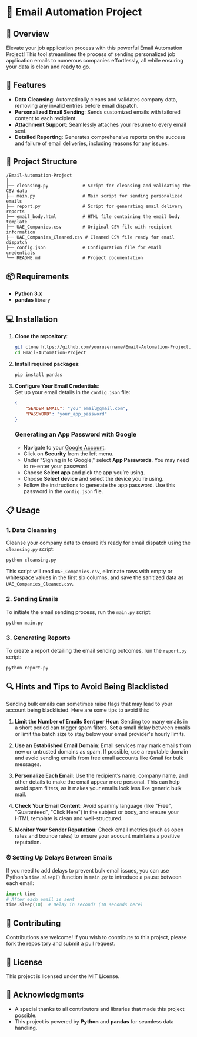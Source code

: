 # 📧 Email Automation Project

## 🚀 Overview

Elevate your job application process with this powerful Email Automation Project! This tool streamlines the process of sending personalized job application emails to numerous companies effortlessly, all while ensuring your data is clean and ready to go. 

## 🌟 Features

- **Data Cleansing**: Automatically cleans and validates company data, removing any invalid entries before email dispatch.
- **Personalized Email Sending**: Sends customized emails with tailored content to each recipient.
- **Attachment Support**: Seamlessly attaches your resume to every email sent.
- **Detailed Reporting**: Generates comprehensive reports on the success and failure of email deliveries, including reasons for any issues.

## 📁 Project Structure

```
/Email-Automation-Project
│
├── cleansing.py             # Script for cleansing and validating the CSV data
├── main.py                  # Main script for sending personalized emails
├── report.py                # Script for generating email delivery reports
├── email_body.html          # HTML file containing the email body template
├── UAE_Companies.csv        # Original CSV file with recipient information
├── UAE_Companies_Cleaned.csv # Cleaned CSV file ready for email dispatch
├── config.json              # Configuration file for email credentials
└── README.md                # Project documentation
```

## 📦 Requirements

- **Python 3.x**
- **pandas** library

## 💻 Installation

1. **Clone the repository**:
   ```bash
   git clone https://github.com/yourusername/Email-Automation-Project.git
   cd Email-Automation-Project
   ```

2. **Install required packages**:
   ```bash
   pip install pandas
   ```

3. **Configure Your Email Credentials**:  
   Set up your email details in the `config.json` file:
   ```json
   {
       "SENDER_EMAIL": "your_email@gmail.com",
       "PASSWORD": "your_app_password"
   }
   ```
   ### Generating an **App Password** with Google
   - Navigate to your [Google Account](https://myaccount.google.com/).
   - Click on **Security** from the left menu.
   - Under "Signing in to Google," select **App Passwords**. You may need to re-enter your password.
   - Choose **Select app** and pick the app you’re using.
   - Choose **Select device** and select the device you’re using.
   - Follow the instructions to generate the app password. Use this password in the `config.json` file.

## 📋 Usage

### 1. Data Cleansing

Cleanse your company data to ensure it’s ready for email dispatch using the `cleansing.py` script:
```bash
python cleansing.py
```
This script will read `UAE_Companies.csv`, eliminate rows with empty or whitespace values in the first six columns, and save the sanitized data as `UAE_Companies_Cleaned.csv`.

### 2. Sending Emails

To initiate the email sending process, run the `main.py` script:
```bash
python main.py
```

### 3. Generating Reports

To create a report detailing the email sending outcomes, run the `report.py` script:
```bash
python report.py
```

## 🔍 Hints and Tips to Avoid Being Blacklisted

Sending bulk emails can sometimes raise flags that may lead to your account being blacklisted. Here are some tips to avoid this:

1. **Limit the Number of Emails Sent per Hour**: Sending too many emails in a short period can trigger spam filters. Set a small delay between emails or limit the batch size to stay below your email provider's hourly limits.
   
2. **Use an Established Email Domain**: Email services may mark emails from new or untrusted domains as spam. If possible, use a reputable domain and avoid sending emails from free email accounts like Gmail for bulk messages.

3. **Personalize Each Email**: Use the recipient’s name, company name, and other details to make the email appear more personal. This can help avoid spam filters, as it makes your emails look less like generic bulk mail.

4. **Check Your Email Content**: Avoid spammy language (like "Free", "Guaranteed", "Click Here") in the subject or body, and ensure your HTML template is clean and well-structured.

5. **Monitor Your Sender Reputation**: Check email metrics (such as open rates and bounce rates) to ensure your account maintains a positive reputation.

### ⏰ Setting Up Delays Between Emails

If you need to add delays to prevent bulk email issues, you can use Python's `time.sleep()` function in `main.py` to introduce a pause between each email:
```python
import time
# After each email is sent
time.sleep(10)  # Delay in seconds (10 seconds here)
```

## 🤝 Contributing

Contributions are welcome! If you wish to contribute to this project, please fork the repository and submit a pull request.

## 📄 License

This project is licensed under the MIT License.

## 🙏 Acknowledgments

- A special thanks to all contributors and libraries that made this project possible.
- This project is powered by **Python** and **pandas** for seamless data handling.
